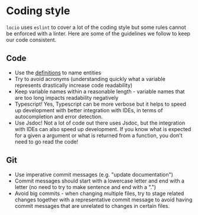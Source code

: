 # Coding style

`locio` uses `eslint` to cover a lot of the coding style but some rules cannot be enforced with a linter. Here are some of the guidelines we follow to keep our code consistent.

## Code

- Use the [definitions](./definitions.md) to name entities
- Try to avoid acronyms (understanding quickly what a variable represents drastically increase code readability)
- Keep variable names within a reasonable length - variable names that are too long impacts readability negatively
- Typescript! Yes, Typescript can be more verbose but it helps to speed up development with better integration with IDEs, in terms of autocompletion and error detection.
- Use Jsdoc! Not a lot of code out there uses Jsdoc, but the integration with IDEs can also speed up development. If you know what is expected for a given a argument or what is returned from a function, you don't need to go read the code!

## Git

- Use imperative commit messages (e.g. "update documentation")
- Commit messages should start with a lowercase letter and end with a letter (no need to try to make sentence and end with a ".")
- Avoid big commits - when changing multiple files, try to stage related changes together with a representative commit message to avoid having commit messages that are unrelated to changes in certain files.